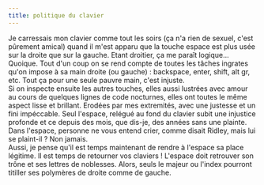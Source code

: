 ```yaml
---
title: politique du clavier
---
```


Je carressais mon clavier comme tout les soirs (ça n'a rien de sexuel, c'est
pûrement amical) quand il m'est apparu que la touche espace est plus usée sur
la droite que sur la gauche. Etant droitier, ça me paraît logique... Quoique.
Tout d'un coup on se rend compte de toutes les tâches ingrates qu'on impose à
sa main droite (ou gauche) : backspace, enter, shift, alt gr, etc. Tout ça
pour une seule pauvre main, c'est injuste.  
Si on inspecte ensuite les autres touches, elles aussi lustrées avec amour au
cours de quelques lignes de code nocturnes, elles ont toutes le même aspect
lisse et brillant. Erodées par mes extremités, avec une justesse et un fini
impéccable. Seul l'espace, relégué au fond du clavier subit une injustice
profonde et ce depuis des mois, que dis-je, des années sans une plainte. Dans
l'espace, personne ne vous entend crier, comme disait Ridley, mais lui se
plaint-il ? Non jamais.  
Aussi, je pense qu'il est temps maintenant de rendre à l'espace sa place
légitime. Il est temps de retourner vos claviers ! L'espace doit retrouver son
trône et ses lettres de noblesses. Alors, seuls le majeur ou l'index pourront
titiller ses polymères de droite comme de gauche.

